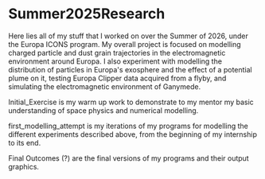 # Summer2025Research

Here lies all of my stuff that I worked on over the Summer of 2026, under the Europa ICONS program. My overall project is focused on modelling
charged particle and dust grain trajectories in the electromagnetic environment around Europa. I also experiment with modelling the distribution
of particles in Europa's exosphere and the effect of a potential plume on it, testing Europa Clipper data acquired from a flyby, and simulating 
the electromagnetic environment of Ganymede.

Initial_Exercise is my warm up work to demonstrate to my mentor my basic understanding of space physics and numerical modelling.

first_modelling_attempt is my iterations of my programs for modelling the different experiments described above, from the beginning of my internship to its end.

Final Outcomes (?) are the final versions of my programs and their output graphics.
